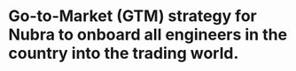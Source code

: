 # Go-to-Market (GTM) strategy for Nubra to onboard all engineers in the country into the trading world.


